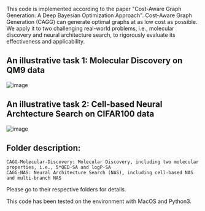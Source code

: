 This code is implemented according to the paper "Cost-Aware Graph Generation: A Deep Bayesian Optimization Approach". Cost-Aware Graph Generation (CAGG) can generate optimal graphs at as low cost 
as possible.  We apply it to two challenging real-world problems, i.e., molecular discovery and neural architecture
search, to rigorously evaluate its effectiveness and applicability.

## An illustrative task 1: Molecular Discovery on QM9 data
    
![image](https://csjtx1021.github.io/img/uploads/project_imgs/molecule_opt_rseed4.gif)

## An illustrative task 2: Cell-based Neural Archtecture Search on CIFAR100 data

![image](https://csjtx1021.github.io/img/uploads/project_imgs/nas_opt_rseed5.gif)

## Folder description:

    CAGG-Molecular-Discovery: Molecular Discovery, including two molecular properties, i.e., 5*QED-SA and logP-SA
    CAGG-NAS: Neural Architecture Search (NAS), including cell-based NAS and multi-branch NAS

Please go to their respective folders for details.

This code has been tested on the environment with MacOS and Python3.





